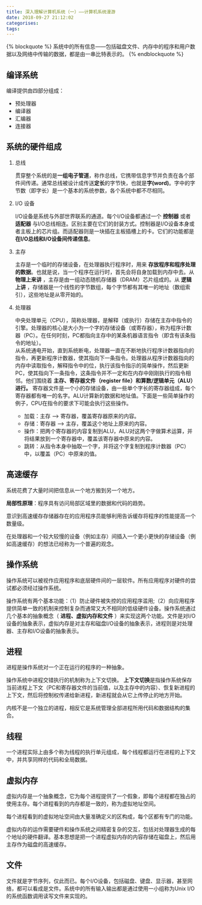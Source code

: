 ```yaml
---
title: 深入理解计算机系统（一）——计算机系统漫游
date: 2018-09-27 21:12:02
categorises:
tags:
---
```


{% blockquote %}
系统中的所有信息——包括磁盘文件、内存中的程序和用户数据以及网络中传输的数据，都是由一串比特表示的。
{% endblockquote %}

## 编译系统

编译提供由四部分组成：

- 预处理器
- 编译器
- 汇编器
- 连接器

## 系统的硬件组成

1. 总线

    贯穿整个系统的是**一组电子管道**，称作总线，它携带信息字节并负责在各个部件间传递。通常总线被设计成传送**定长**的字节快，也就是**字(word)**。字中的字节数（即字长）是一个基本的系统参数，各个系统中都不尽相同。

2. I/O 设备

    I/O设备是系统与外部世界联系的通道。每个I/O设备都通过一个 **控制器** 或者 **适配器** 与I/O总线相连。区别主要在它们的封装方式。控制器是I/O设备本身或者主板上的芯片组。而适配器则是一块插在主板插槽上的卡。它们的功能都是 **在I/O总线和I/O设备间传递信息**。

3. 主存

    主存是一个临时的存储设备，在处理器执行程序时，用来 **存放程序和程序处理的数据**。也就是说，当一个程序在运行时，首先会将自身加载到内存中去。从 **物理上来讲** ，主存是由一组动态随机存储器（DRAM）芯片组成的。从 **逻辑上讲** ，存储器是一个线性的字节数组，每个字节都有其唯一的地址（数组索引），这些地址是从零开始的。

4. 处理器

    中央处理单元（CPU），简称处理器，是解释（或执行）存储在主存中指令的引擎。处理器的核心是大小为一个字的存储设备（或寄存器），称为程序计数器（PC）。在任何时刻，PC都指向主存中的某条机器语言指令（即含有该条指令的地址）。  
    从系统通电开始，直到系统断电，处理器一直在不断地执行程序计数器指向的指令，再更新程序计数器，使其指向下一条指令。处理器从程序计数器指向的内存中读取指令，解释指令中的位，执行该指令指示的简单操作，然后更新PC，使其指向下一条指令，这条指令并不一定和在内存中刚刚执行的指令相邻。他们围绕着 **主存、寄存器文件（register file）和算数/逻辑单元（ALU）进行。** 寄存器文件是一个小的存储设备，由一些单个字长的寄存器组成，每个寄存器都有唯一的名字。ALU计算新的数据和地址值。下面是一些简单操作的例子，CPU在指令的要求下可能会执行这些操作。
    - 加载：主存 ——> 寄存器，覆盖寄存器原来的内容。
    - 存储：寄存器 ——> 主存，覆盖这个地址上原来的内容。
    - 操作：把两个寄存器的内容复制到ALU，ALU对这两个字做算术运算，并将结果放到一个寄存器中，覆盖该寄存器中原来的内容。
    - 跳转：从指令本身中抽取一个字，并将这个字复制到程序计数器（PC）中，以覆盖（PC）中原来的值。

## 高速缓存

系统花费了大量时间把信息从一个地方搬到另一个地方。

**局部性原理**：程序具有访问局部区域里的数据和代码的趋势。

意识到高速缓存存储器存在的应用程序员能够利用告诉缓存将程序的性能提高一个数量级。

在处理器和一个较大较慢的设备（例如主存）间插入一个更小更快的存储设备（例如高速缓存）的想法已经称为一个普遍的观念。

## 操作系统

操作系统可以被视作应用程序和底层硬件间的一层软件。所有应用程序对硬件的尝试都必须经过操作系统。

操作系统有两个基本功能：（1）防止硬件被失控的应用程序滥用;（2）向应用程序提供简单一致的机制来控制复杂而通常又大不相同的低级硬件设备。操作系统通过几个基本的抽象概念（ **进程、虚拟内存和文件** ）来实现这两个功能。文件是对I/O设备的抽象表示，虚拟内存是对主存和磁盘I/O设备的抽象表示，进程则是对处理器、主存和I/O设备的抽象表示。

## 进程

进程是操作系统对一个正在运行的程序的一种抽象。

操作系统中进程交错执行的机制称为上下文切换。 **上下文切换**是指操作系统保存当前进程上下文（PC和寄存器文件的当前值，以及主存中的内容）、恢复新进程的上下文，然后将控制权传递给新进程，新进程就会从它上传停止的地方开始。

内核不是一个独立的进程，相反它是系统管理全部进程所用代码和数据结构的集合。

## 线程

一个进程实际上由多个称为线程的执行单元组成，每个线程都运行在进程的上下文中，并共享同样的代码和全局数据。

## 虚拟内存

虚拟内存是一个抽象概念，它为每个进程提供了一个假象，即每个进程都在独占的使用主存。每个进程看到的内存都是一致的，称为虚拟地址空间。

每个进程看到的虚拟地址空间由大量准确定义的区构成，每个区都有专门的功能。

虚拟内存的运作需要硬件和操作系统之间精密复杂的交互，包括对处理器生成的每个地址的硬件翻译。基本思想是把一个进程虚拟内存的内容存储在磁盘上，然后用主存作为磁盘的高速缓存。

## 文件

文件就是字节序列，仅此而已。每个I/O设备，包括磁盘、键盘、显示器，甚至网络，都可以看成是文件。系统中的所有输入输出都是通过使用一小组称为Unix I/O的系统函数调用读写文件来实现的。